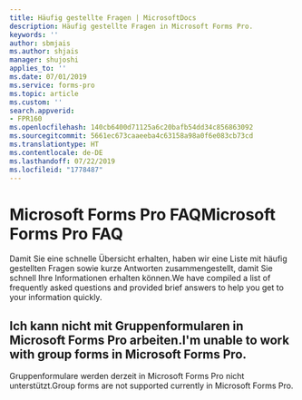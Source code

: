 ```yaml
---
title: Häufig gestellte Fragen | MicrosoftDocs
description: Häufig gestellte Fragen in Microsoft Forms Pro.
keywords: ''
author: sbmjais
ms.author: shjais
manager: shujoshi
applies_to: ''
ms.date: 07/01/2019
ms.service: forms-pro
ms.topic: article
ms.custom: ''
search.appverid:
- FPR160
ms.openlocfilehash: 140cb6400d71125a6c20bafb54dd34c856863092
ms.sourcegitcommit: 5661ec673caaeeba4c63158a98a0f6e083cb73cd
ms.translationtype: HT
ms.contentlocale: de-DE
ms.lasthandoff: 07/22/2019
ms.locfileid: "1778487"
---
```

# <a name="microsoft-forms-pro-faq"></a><span data-ttu-id="a31ee-103">Microsoft Forms Pro FAQ</span><span class="sxs-lookup"><span data-stu-id="a31ee-103">Microsoft Forms Pro FAQ</span></span>

<span data-ttu-id="a31ee-104">Damit Sie eine schnelle Übersicht erhalten, haben wir eine Liste mit häufig gestellten Fragen sowie kurze Antworten zusammengestellt, damit Sie schnell Ihre Informationen erhalten können.</span><span class="sxs-lookup"><span data-stu-id="a31ee-104">We have compiled a list of frequently asked questions and provided brief answers to help you get to your information quickly.</span></span>

## <a name="im-unable-to-work-with-group-forms-in-microsoft-forms-pro"></a><span data-ttu-id="a31ee-105">Ich kann nicht mit Gruppenformularen in Microsoft Forms Pro arbeiten.</span><span class="sxs-lookup"><span data-stu-id="a31ee-105">I'm unable to work with group forms in Microsoft Forms Pro.</span></span>

<span data-ttu-id="a31ee-106">Gruppenformulare werden derzeit in Microsoft Forms Pro nicht unterstützt.</span><span class="sxs-lookup"><span data-stu-id="a31ee-106">Group forms are not supported currently in Microsoft Forms Pro.</span></span>
